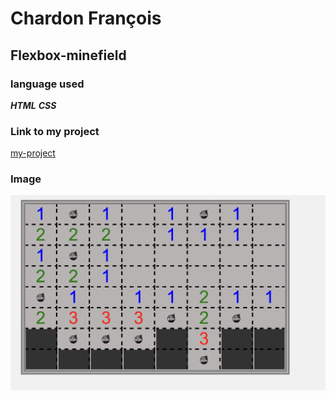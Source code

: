 # Chardon François
## Flexbox-minefield

### language used
***HTML***
***CSS***

### Link to my project
[my-project](https://chardonfrancois.github.io/flexbox-minefield_Weap/)

### Image
![my-pics](/photo/Demineur.png)
